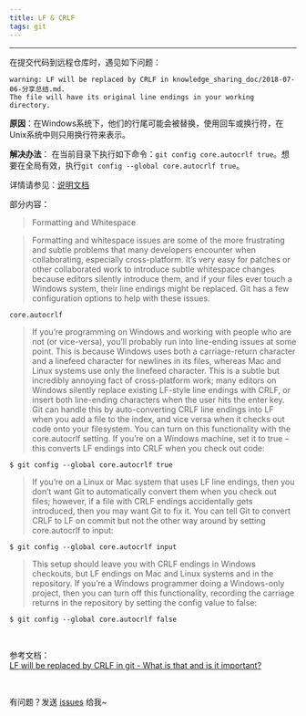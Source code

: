 ```yaml
---
title: LF & CRLF
tags: git
---
```


---

在提交代码到远程仓库时，遇见如下问题：

```
warning: LF will be replaced by CRLF in knowledge_sharing_doc/2018-07-06-分享总结.md.
The file will have its original line endings in your working directory.
```

**原因**：在Windows系统下，他们的行尾可能会被替换，使用回车或换行符，在Unix系统中则只用换行符来表示。  

**解决办法**： 在当前目录下执行如下命令：`git config core.autocrlf true`。想要在全局有效，执行`git config --global core.autocrlf true`。

详情请参见：[说明文档](https://git-scm.com/book/en/v2/Customizing-Git-Git-Configuration#Formatting-and-Whitespace)     

部分内容：
> Formatting and Whitespace

> Formatting and whitespace issues are some of the more frustrating and subtle problems that many developers encounter when collaborating, especially cross-platform. It’s very easy for patches or other collaborated work to introduce subtle whitespace changes because editors silently introduce them, and if your files ever touch a Windows system, their line endings might be replaced. Git has a few configuration options to help with these issues.
```
core.autocrlf
```
>If you’re programming on Windows and working with people who are not (or vice-versa), you’ll probably run into line-ending issues at some point. This is because Windows uses both a carriage-return character and a linefeed character for newlines in its files, whereas Mac and Linux systems use only the linefeed character. This is a subtle but incredibly annoying fact of cross-platform work; many editors on Windows silently replace existing LF-style line endings with CRLF, or insert both line-ending characters when the user hits the enter key.
Git can handle this by auto-converting CRLF line endings into LF when you add a file to the index, and vice versa when it checks out code onto your filesystem. You can turn on this functionality with the core.autocrlf setting. If you’re on a Windows machine, set it to true – this converts LF endings into CRLF when you check out code:
```
$ git config --global core.autocrlf true
```
>If you’re on a Linux or Mac system that uses LF line endings, then you don’t want Git to automatically convert them when you check out files; however, if a file with CRLF endings accidentally gets introduced, then you may want Git to fix it. You can tell Git to convert CRLF to LF on commit but not the other way around by setting core.autocrlf to input:
```
$ git config --global core.autocrlf input
```
>This setup should leave you with CRLF endings in Windows checkouts, but LF endings on Mac and Linux systems and in the repository.
If you’re a Windows programmer doing a Windows-only project, then you can turn off this functionality, recording the carriage returns in the repository by setting the config value to false:
```
$ git config --global core.autocrlf false
```

<br>

参考文档：    
[LF will be replaced by CRLF in git - What is that and is it important?](https://stackoverflow.com/questions/5834014/lf-will-be-replaced-by-crlf-in-git-what-is-that-and-is-it-important)

<br>

有问题？发送 [issues](http://sythoney.me/about/) 给我~
